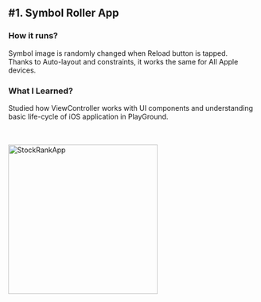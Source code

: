 ## #1. Symbol Roller App
### How it runs?
Symbol image is randomly changed when Reload button is tapped.<br>
Thanks to Auto-layout and constraints, it works the same for All Apple devices.
<br>


### What I Learned?
Studied how ViewController works with UI components and understanding basic life-cycle of iOS application in PlayGround.

<br><br>
<img width="300" alt="StockRankApp" src="https://user-images.githubusercontent.com/16066576/172057061-95ef5be3-85aa-4ac2-a2a5-a8f834152b4e.gif">
